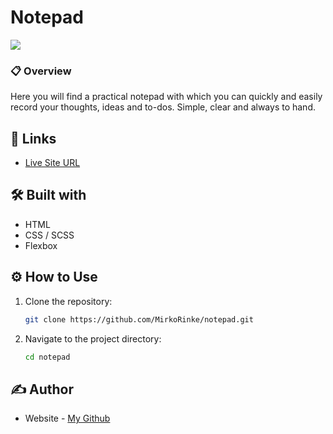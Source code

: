 # Notepad

![](https://raw.githubusercontent.com/MirkoRinke/notepad/main/preview.jpg)


### 📋 Overview

Here you will find a practical notepad with which you can quickly and easily record your thoughts, ideas and to-dos. Simple, clear and always to hand.

## 🔗 Links

- [Live Site URL](https://majestic-buttercream-7505dd.netlify.app)


## 🛠️ Built with

- HTML
- CSS / SCSS
- Flexbox


## ⚙️ How to Use

1. Clone the repository:
   ```bash
   git clone https://github.com/MirkoRinke/notepad.git
   ```

2. Navigate to the project directory:
   ```bash
   cd notepad
   ```

## ✍️ Author

- Website - [My Github](https://github.com/MirkoRinke)
